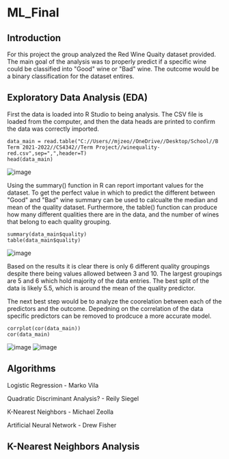 # ML_Final

## Introduction
For this project the group analyzed the Red Wine Quaity dataset provided. The main goal of the analysis was to properly predict if a specific wine could be classified into "Good" wine or "Bad" wine. The outcome would be a binary classification for the dataset entires. 

## Exploratory Data Analysis (EDA)

First the data is loaded into R Studio to being analysis. 
The CSV file is loaded from the computer, and then the data heads are printed to confirm the data was correctly imported.

```
data_main = read.table("C://Users//mjzeo//OneDrive//Desktop/School//B Term 2021-2022//CS4342//Term Project//winequality-red.csv",sep=",",header=T)
head(data_main)
```
![image](https://user-images.githubusercontent.com/62816869/146108432-2f35ca8b-d207-4dad-bf2d-dfad65c03c9d.png)

Using the summary() function in R can report important values for the dataset. To get the perfect value in which to predict the different between "Good" and "Bad" wine summary can be used to calcualte the median and mean of the quality dataset. 
Furthermore, the table() function can produce how many different qualities there are in the data, and the number of wines that belong to each quality grouping.

```
summary(data_main$quality)
table(data_main$quality)
```
![image](https://user-images.githubusercontent.com/62816869/146109642-b465bf72-060f-413a-b8e0-181b05ad58c1.png)

Based on the results it is clear there is only 6 different quality groupings despite there being values allowed between 3 and 10.
The largest groupings are 5 and 6 which hold majority of the data entries.
The best split of the data is likely 5.5, which is around the mean of the quality predictor.

The next best step would be to analyze the coorelation between each of the predictors and the outcome. Depedning on the correlation of the data
specific predictors can be removed to prodcuce a more accurate model. 

```
corrplot(cor(data_main))
cor(data_main)
```

![image](https://user-images.githubusercontent.com/62816869/146109868-93bd7348-563a-4251-a0e6-c895b58b9f57.png)
![image](https://user-images.githubusercontent.com/62816869/146109878-c95ae9c1-6fd1-4529-b2e3-2ee3e3b09c06.png)

## Algorithms

Logistic Regression - Marko Vila

Quadratic Discriminant Analysis? - Reily Siegel

K-Nearest Neighbors - Michael Zeolla

Artificial Neural Network - Drew Fisher


## K-Nearest Neighbors Analysis



